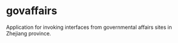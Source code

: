 # govaffairs
Application for invoking interfaces from governmental affairs sites in Zhejiang province.
